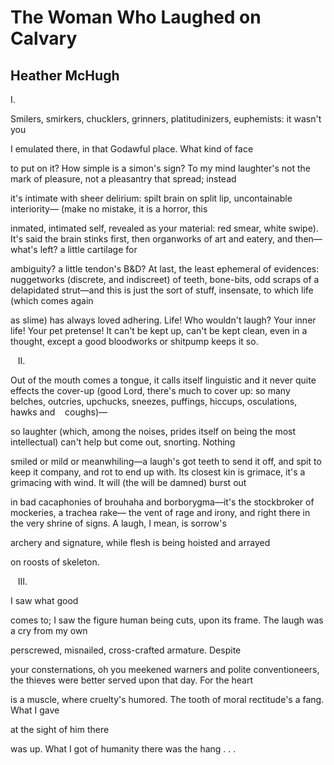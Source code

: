 # The Woman Who Laughed on Calvary
## Heather McHugh
I.

Smilers, smirkers, chucklers, grinners,
platitudinizers, euphemists: it wasn't you

I emulated there, in that
Godawful place. What kind
of face

to put on it? How simple
is a simon's sign? To my mind
laughter's not the mark of pleasure, not
a pleasantry that spread; instead

it's intimate with sheer
delirium: spilt brain
on split lip, uncontainable
interiority—
(make no mistake, it is a horror, this

inmated, intimated
self, revealed as your
material: red smear,
white swipe). It's said the brain
stinks first, then organworks of art and eatery,
and then—what's left? a little cartilage for

ambiguity? a little tendon's B&D? At last, the least
ephemeral of evidences: nuggetworks (discrete, and
indiscreet) of teeth, bone-bits, odd scraps
of a delapidated strut—and this is just
the sort of stuff, insensate,
to which life (which comes again

as slime) has always
loved adhering. Life! Who wouldn't
laugh? Your inner life! Your pet
pretense! It can't be kept up, can't
be kept clean,
even in a thought,
except a good
bloodworks or shitpump keeps it so.

   II.

Out of the mouth comes a tongue,
it calls itself linguistic and it
never quite effects
the cover-up (good
Lord, there's much to
cover up: so many belches, outcries,
upchucks, sneezes, puffings, hiccups, osculations, hawks and
   coughs)—

so laughter (which, among the noises, prides itself
on being the most intellectual) can't help
but come out, snorting. Nothing

smiled or mild or meanwhiling—a laugh's
got teeth to send it off,
and spit to keep it company, and rot
to end up with. Its closest kin is grimace, it's
a grimacing with wind.
It will (the will
be damned)
burst out

in bad cacaphonies of
brouhaha and borborygma—it's the
stockbroker of mockeries, a trachea rake—
the vent of rage and irony, and right
there in the very
shrine of signs. A laugh, I mean,
is sorrow's

archery and signature,
while flesh is being
hoisted and arrayed

on roosts of skeleton.

   III.

I saw what good

comes to; I saw the figure
human being cuts, upon its frame.
The laugh was a cry from my own

perscrewed, misnailed, cross-crafted
armature. Despite

your consternations, oh you
meekened warners and polite
conventioneers, the thieves were better
served upon that day. For the heart

is a muscle, where cruelty's humored.
The tooth of moral rectitude's
a fang. What I gave

at the sight of him there

was up. What I got
of humanity there
was the hang . . .
